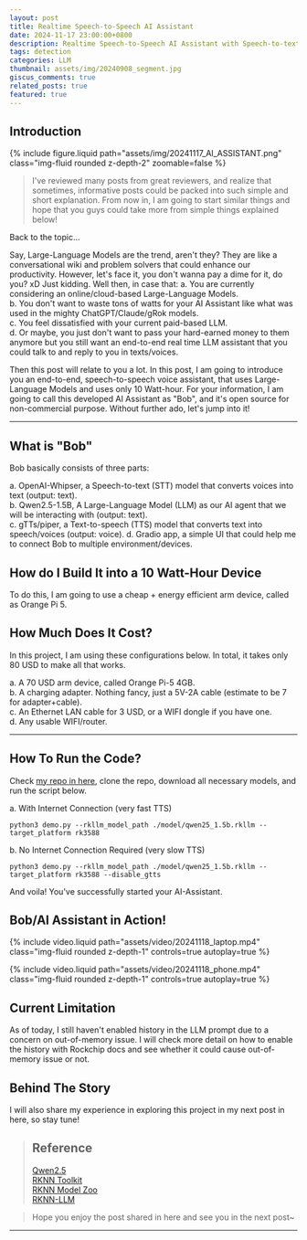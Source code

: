```yaml
---
layout: post
title: Realtime Speech-to-Speech AI Assistant
date: 2024-11-17 23:00:00+0800
description: Realtime Speech-to-Speech AI Assistant with Speech-to-text (STT), Large-Language Model (LLM), and Text-to-speech (TTS).
tags: detection
categories: LLM
thumbnail: assets/img/20240908_segment.jpg
giscus_comments: true
related_posts: true
featured: true
---
```


## Introduction

{% include figure.liquid path="assets/img/20241117_AI_ASSISTANT.png" class="img-fluid rounded z-depth-2" zoomable=false %}

> I've reviewed many posts from great reviewers, and realize that sometimes, informative posts could be packed into such simple and short explanation. From now in, I am going to start similar things and hope that you guys could take more from simple things explained below!

Back to the topic...

Say, Large-Language Models are the trend, aren't they? They are like a conversational wiki and problem solvers that could enhance our productivity. However, let's face it, you don't wanna pay a dime for it, do you? xD
Just kidding. Well then, in case that:
a. You are currently considering an online/cloud-based Large-Language Models.\
b. You don't want to waste tons of watts for your AI Assistant like what was used in the mighty ChatGPT/Claude/gRok models.\
c. You feel dissatisfied with your current paid-based LLM.\
d. Or maybe, you just don't want to pass your hard-earned money to them anymore but you still want an end-to-end real time LLM assistant that you could talk to and reply to you in texts/voices.

Then this post will relate to you a lot. In this post, I am going to introduce you an end-to-end, speech-to-speech voice assistant, that uses Large-Language Models and uses only 10 Watt-hour. For your information, I am going to call this developed AI Assistant as "Bob", and it's open source for non-commercial purpose. Without further ado, let's jump into it!

---

## What is "Bob"

Bob basically consists of three parts:

a. OpenAI-Whipser, a Speech-to-text (STT) model that converts voices into text (output: text).\
b. Qwen2.5-1.5B, A Large-Language Model (LLM) as our AI agent that we will be interacting with (output: text).\
c. gTTs/piper, a Text-to-speech (TTS) model that converts text into speech/voices (output: voice).
d. Gradio app, a simple UI that could help me to connect Bob to multiple environment/devices. 

## How do I Build It into a 10 Watt-Hour Device

To do this, I am going to use a cheap + energy efficient arm device, called as Orange Pi 5.

## How Much Does It Cost?

In this project, I am using these configurations below. In total, it takes only 80 USD to make all that works.

a. A 70 USD arm device, called Orange Pi-5 4GB.\
b. A charging adapter. Nothing fancy, just a 5V-2A cable (estimate to be 7 for adapter+cable).\
c. An Ethernet LAN cable for 3 USD, or a WIFI dongle if you have one.\
d. Any usable WIFI/router.

---

## How To Run the Code?

Check [my repo in here](https://github.com/briliantnugraha/rockchip_ai_assistant.git), clone the repo, download all necessary models, and run the script below.

a. With Internet Connection (very fast TTS)
```
python3 demo.py --rkllm_model_path ./model/qwen25_1.5b.rkllm --target_platform rk3588
```

b. No Internet Connection Required (very slow TTS)
```
python3 demo.py --rkllm_model_path ./model/qwen25_1.5b.rkllm --target_platform rk3588 --disable_gtts
```

And voila! You've successfully started your AI-Assistant.

## Bob/AI Assistant in Action!

{% include video.liquid path="assets/video/20241118_laptop.mp4" class="img-fluid rounded z-depth-1" controls=true autoplay=true %}

{% include video.liquid path="assets/video/20241118_phone.mp4" class="img-fluid rounded z-depth-1" controls=true autoplay=true %}

## Current Limitation

As of today, I still haven't enabled history in the LLM prompt due to a concern on out-of-memory issue. I will check more detail on how to enable the history with Rockchip docs and see whether it could cause out-of-memory issue or not.

## Behind The Story

I will also share my experience in exploring this project in my next post in here, so stay tune!

> ## Reference
>
> [Qwen2.5](https://github.com/QwenLM/Qwen2.5) \
> [RKNN Toolkit](https://github.com/airockchip/rknn-toolkit2.git)\
> [RKNN Model Zoo](https://github.com/airockchip/rknn_model_zoo.git)\
> [RKNN-LLM](https://github.com/airockchip/rknn-llm.git)

> Hope you enjoy the post shared in here and see you in the next post~

---
